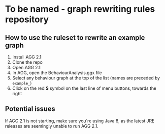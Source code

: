 # To be named - graph rewriting rules repository

## How to use the ruleset to rewrite an example graph

1. Install AGG 2.1
2. Clone the repo
3. Open AGG 2.1
4. In AGG, open the BehaviourAnalysis.ggx file
5. Select any behaviour graph at the top of the list (names are preceded by `example_`)
6. Click on the red **S** symbol on the last line of menu buttons, towards the right

## Potential issues

If AGG 2.1 is not starting, make sure you're using Java 8, as the latest JRE releases are seemingly unable to run AGG 2.1.
